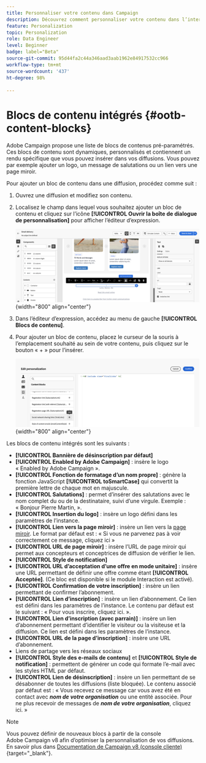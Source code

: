```yaml
---
title: Personnaliser votre contenu dans Campaign
description: Découvrez comment personnaliser votre contenu dans l’interface utilisateur web d’Adobe Campaign.
feature: Personalization
topic: Personalization
role: Data Engineer
level: Beginner
badge: label="Beta"
source-git-commit: 95d44fa2c44a346aad3aab1962e84917532cc966
workflow-type: tm+mt
source-wordcount: '437'
ht-degree: 98%

---
```



# Blocs de contenu intégrés {#ootb-content-blocks}

Adobe Campaign propose une liste de blocs de contenus pré-paramétrés. Ces blocs de contenu sont dynamiques, personnalisés et contiennent un rendu spécifique que vous pouvez insérer dans vos diffusions. Vous pouvez par exemple ajouter un logo, un message de salutations ou un lien vers une page miroir.

Pour ajouter un bloc de contenu dans une diffusion, procédez comme suit :

1. Ouvrez une diffusion et modifiez son contenu.

1. Localisez le champ dans lequel vous souhaitez ajouter un bloc de contenu et cliquez sur l’icône **[!UICONTROL Ouvrir la boîte de dialogue de personnalisation]** pour afficher l’éditeur d’expression.

   ![](assets/content-block-access.png){width="800" align="center"}

1. Dans l’éditeur d’expression, accédez au menu de gauche **[!UICONTROL Blocs de contenu]**.

1. Pour ajouter un bloc de contenu, placez le curseur de la souris à l’emplacement souhaité au sein de votre contenu, puis cliquez sur le bouton « + » pour l’insérer.

   ![](assets/content-blocks.png){width="800" align="center"}

Les blocs de contenu intégrés sont les suivants :

* **[!UICONTROL Bannière de désinscription par défaut]**
* **[!UICONTROL Enabled by Adobe Campaign]** : insère le logo « Enabled by Adobe Campaign ».
* **[!UICONTROL Fonction de formatage d’un nom propre]** : génère la fonction JavaScript **[!UICONTROL toSmartCase]** qui convertit la première lettre de chaque mot en majuscule.
* **[!UICONTROL Salutations]** : permet d’insérer des salutations avec le nom complet du ou de la destinataire, suivi d’une virgule. Exemple : « Bonjour Pierre Martin, ».
* **[!UICONTROL Insertion du logo]** : insère un logo défini dans les paramètres de l’instance.
* **[!UICONTROL Lien vers la page miroir]** : insère un lien vers la [page miroir](../content/mirror-page.md). Le format par défaut est : « Si vous ne parvenez pas à voir correctement ce message, cliquez ici »
* **[!UICONTROL URL de page miroir]** : insère l’URL de page miroir qui permet aux concepteurs et conceptrices de diffusion de vérifier le lien.
* **[!UICONTROL Style de notification]**
* **[!UICONTROL URL d’acceptation d’une offre en mode unitaire]** : insère une URL permettant de définir une offre comme étant **[!UICONTROL Acceptée]**. (Ce bloc est disponible si le module Interaction est activé).
* **[!UICONTROL Confirmation de votre inscription]** : insère un lien permettant de confirmer l’abonnement.
* **[!UICONTROL Lien d’inscription]** : insère un lien d’abonnement. Ce lien est défini dans les paramètres de l’instance. Le contenu par défaut est le suivant : « Pour vous inscrire, cliquez ici. ».
* **[!UICONTROL Lien d’inscription (avec parrain)]** : insère un lien d’abonnement permettant d’identifier le visiteur ou la visiteuse et la diffusion. Ce lien est défini dans les paramètres de l’instance.
* **[!UICONTROL URL de la page d’inscription]** : insère une URL d’abonnement.
* Liens de partage vers les réseaux sociaux
* **[!UICONTROL Style des e-mails de contenu]** et **[!UICONTROL Style de notification]** : permettent de générer un code qui formate l’e-mail avec les styles HTML par défaut.
* **[!UICONTROL Lien de désinscription]** : insère un lien permettant de se désabonner de toutes les diffusions (liste bloquée). Le contenu associé par défaut est : « Vous recevez ce message car vous avez été en contact avec ***nom de votre organisation*** ou une entité associée. Pour ne plus recevoir de messages de ***nom de votre organisation***, cliquez ici. »

>[!NOTE]
>
>Vous pouvez définir de nouveaux blocs à partir de la console Adobe Campaign v8 afin d’optimiser la personnalisation de vos diffusions. En savoir plus dans [Documentation de Campaign v8 (console cliente)](https://experienceleague.adobe.com/docs/campaign/campaign-v8/campaigns/send/personalize/personalization-blocks.html?lang=fr#create-custom-personalization-blocks){target="_blank"}.


